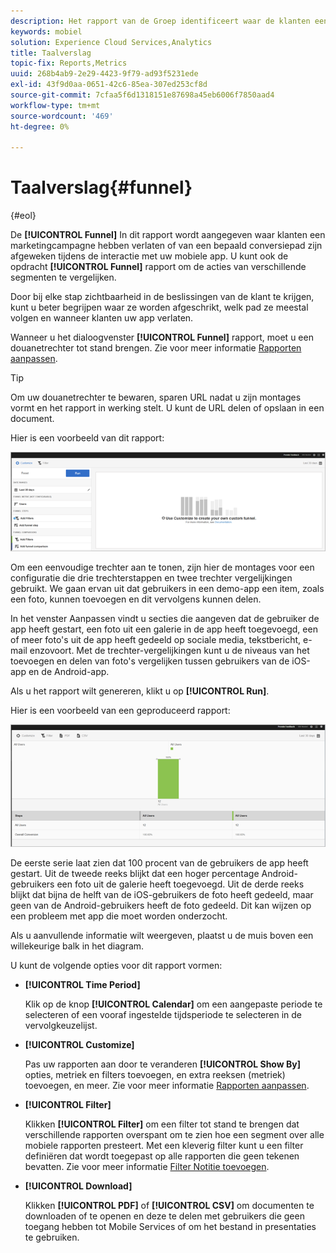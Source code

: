 ```yaml
---
description: Het rapport van de Groep identificeert waar de klanten een marketing campagne verlieten of van een bepaald omzettingsweg terwijl het in wisselwerking staan met uw mobiele app afgeleid. U kunt het rapport van het Kanaal ook gebruiken om de acties van verschillende segmenten te vergelijken.
keywords: mobiel
solution: Experience Cloud Services,Analytics
title: Taalverslag
topic-fix: Reports,Metrics
uuid: 268b4ab9-2e29-4423-9f79-ad93f5231ede
exl-id: 43f9d0aa-0651-42c6-85ea-307ed253cf8d
source-git-commit: 7cfaa5f6d1318151e87698a45eb6006f7850aad4
workflow-type: tm+mt
source-wordcount: '469'
ht-degree: 0%

---
```


# Taalverslag{#funnel}

{#eol}

De **[!UICONTROL Funnel]** In dit rapport wordt aangegeven waar klanten een marketingcampagne hebben verlaten of van een bepaald conversiepad zijn afgeweken tijdens de interactie met uw mobiele app. U kunt ook de opdracht **[!UICONTROL Funnel]** rapport om de acties van verschillende segmenten te vergelijken.

Door bij elke stap zichtbaarheid in de beslissingen van de klant te krijgen, kunt u beter begrijpen waar ze worden afgeschrikt, welk pad ze meestal volgen en wanneer klanten uw app verlaten.

Wanneer u het dialoogvenster **[!UICONTROL Funnel]** rapport, moet u een douanetrechter tot stand brengen. Zie voor meer informatie [Rapporten aanpassen](/help/using/usage/reports-customize/reports-customize.md).

>[!TIP]
>
>Om uw douanetrechter te bewaren, sparen URL nadat u zijn montages vormt en het rapport in werking stelt. U kunt de URL delen of opslaan in een document.

Hier is een voorbeeld van dit rapport:

![](assets/funnel_create.png)

Om een eenvoudige trechter aan te tonen, zijn hier de montages voor een configuratie die drie trechterstappen en twee trechter vergelijkingen gebruikt. We gaan ervan uit dat gebruikers in een demo-app een item, zoals een foto, kunnen toevoegen en dit vervolgens kunnen delen.

In het venster Aanpassen vindt u secties die aangeven dat de gebruiker de app heeft gestart, een foto uit een galerie in de app heeft toegevoegd, een of meer foto&#39;s uit de app heeft gedeeld op sociale media, tekstbericht, e-mail enzovoort. Met de trechter-vergelijkingen kunt u de niveaus van het toevoegen en delen van foto&#39;s vergelijken tussen gebruikers van de iOS-app en de Android-app.

Als u het rapport wilt genereren, klikt u op **[!UICONTROL Run]**.

Hier is een voorbeeld van een geproduceerd rapport:

![](assets/funnel.png)

De eerste serie laat zien dat 100 procent van de gebruikers de app heeft gestart. Uit de tweede reeks blijkt dat een hoger percentage Android-gebruikers een foto uit de galerie heeft toegevoegd. Uit de derde reeks blijkt dat bijna de helft van de iOS-gebruikers de foto heeft gedeeld, maar geen van de Android-gebruikers heeft de foto gedeeld. Dit kan wijzen op een probleem met app die moet worden onderzocht.

Als u aanvullende informatie wilt weergeven, plaatst u de muis boven een willekeurige balk in het diagram.

U kunt de volgende opties voor dit rapport vormen:

* **[!UICONTROL Time Period]**

   Klik op de knop **[!UICONTROL Calendar]** om een aangepaste periode te selecteren of een vooraf ingestelde tijdsperiode te selecteren in de vervolgkeuzelijst.
* **[!UICONTROL Customize]**

   Pas uw rapporten aan door te veranderen **[!UICONTROL Show By]** opties, metriek en filters toevoegen, en extra reeksen (metriek) toevoegen, en meer. Zie voor meer informatie [Rapporten aanpassen](/help/using/usage/reports-customize/reports-customize.md).
* **[!UICONTROL Filter]**

   Klikken **[!UICONTROL Filter]** om een filter tot stand te brengen dat verschillende rapporten overspant om te zien hoe een segment over alle mobiele rapporten presteert. Met een kleverig filter kunt u een filter definiëren dat wordt toegepast op alle rapporten die geen tekenen bevatten. Zie voor meer informatie [Filter Notitie toevoegen](/help/using/usage/reports-customize/t-sticky-filter.md).
* **[!UICONTROL Download]**

   Klikken **[!UICONTROL PDF]** of **[!UICONTROL CSV]** om documenten te downloaden of te openen en deze te delen met gebruikers die geen toegang hebben tot Mobile Services of om het bestand in presentaties te gebruiken.
